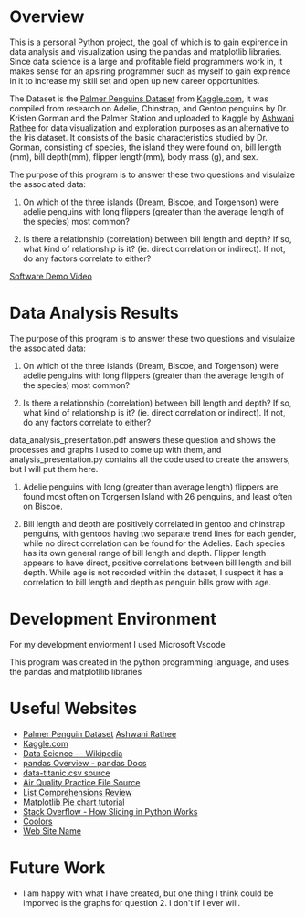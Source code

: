 # Overview

This is a personal Python project, the goal of which is to gain expirence in data analysis and visualization using the pandas and matplotlib libraries. Since data science is a large and profitable field programmers work in, it makes sense for an apsiring programmer such as myself to gain expirence in it to increase my skill set and open up new career opportunities.

The Dataset is the [Palmer Penguins Dataset](https://www.kaggle.com/datasets/ashkhagan/palmer-penguins-datasetalternative-iris-dataset/) from [Kaggle.com](https://www.kaggle.com), it was compiled from research on Adelie, Chinstrap, and Gentoo penguins by Dr. Kristen Gorman and the Palmer Station and uploaded to Kaggle by [Ashwani Rathee](https://www.kaggle.com/ashkhagan) for data visualization and exploration purposes as an alternative to the Iris dataset. It consists of the basic characteristics studied by Dr. Gorman, consisting of species, the island they were found on, bill length (mm), bill depth(mm), flipper length(mm), body mass (g), and sex.


The purpose of this program is to answer these two questions and visulaize the associated data:

1. On which of the three islands (Dream, Biscoe, and Torgenson) were adelie penguins with long flippers (greater than the average length of the species) most common?

2. Is there a relationship (correlation) between bill length and depth? If so, what kind of relationship is it? (ie. direct correlation or indirect). If not, do any factors correlate to either?


[Software Demo Video](https://youtu.be/-9kYLgY3Aqw)

# Data Analysis Results

The purpose of this program is to answer these two questions and visulaize the associated data:

1. On which of the three islands (Dream, Biscoe, and Torgenson) were adelie penguins with long flippers (greater than the average length of the species) most common?

2. Is there a relationship (correlation) between bill length and depth? If so, what kind of relationship is it? (ie. direct correlation or indirect). If not, do any factors correlate to either?

data_analysis_presentation.pdf answers these question and shows the processes and graphs I used to come up with them, and analysis_presentation.py contains all the code used to create the answers, but I will put them here.

1. Adelie penguins with long (greater than average length) flippers are found most often on Torgersen Island with 26 penguins, and least often on Biscoe.

2. Bill length and depth are positively correlated in gentoo and chinstrap penguins, with gentoos having two separate trend lines for each gender, while no direct correlation can be found for the Adelies. Each species has its own general range of bill length and depth. Flipper length appears to have direct, positive correlations between bill length and bill depth. While age is not recorded within the dataset, I suspect it has a correlation to bill length and depth as penguin bills grow with age.

# Development Environment

For my development enviorment I used Microsoft Vscode

This program was created in the python programming language, and uses the pandas and matplotllib libraries

# Useful Websites

* [Palmer Penguin Dataset](https://www.kaggle.com/datasets/ashkhagan/palmer-penguins-datasetalternative-iris-dataset/)
[Ashwani Rathee](https://www.kaggle.com/ashkhagan)
* [Kaggle.com](https://www.kaggle.com)
* [Data Science — Wikipedia ](https://en.wikipedia.org/wiki/Data_science)
* [pandas Overview - pandas Docs](https://pandas.pydata.org/docs/getting_started/overview.html)
* [data-titanic.csv source](https://raw.githubusercontent.com/pandas-dev/pandas/main/doc/data/titanic.csv)
* [Air Quality Practice File Source](https://github.com/pandas-dev/pandas/blob/main/doc/data/air_quality_no2.csv)
* [List Comprehensions Review](https://www.w3schools.com/python/python_lists_comprehension.asp)
* [Matplotlib Pie chart tutorial](https://pythonguides.com/matplotlib-pie-chart/)
* [Stack Overflow - How Slicing in Python Works](https://stackoverflow.com/questions/509211/how-slicing-in-python-works)
* [Coolors](https://coolors.co)
* [Web Site Name](http://url.link.goes.here)

# Future Work

* I am happy with what I have created, but one thing I think could be imporved is the graphs for question 2. I don't if I ever will.

